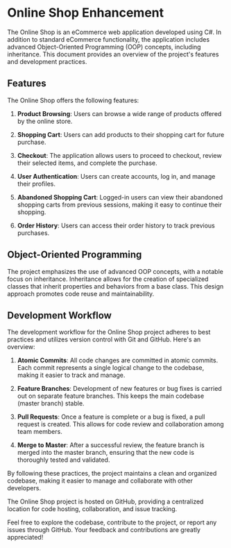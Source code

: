 # Online Shop Enhancement

The Online Shop is an eCommerce web application developed using C#. In addition to standard eCommerce functionality, the application includes advanced Object-Oriented Programming (OOP) concepts, including inheritance. This document provides an overview of the project's features and development practices.

## Features

The Online Shop offers the following features:

1. **Product Browsing**: Users can browse a wide range of products offered by the online store.

2. **Shopping Cart**: Users can add products to their shopping cart for future purchase.

3. **Checkout**: The application allows users to proceed to checkout, review their selected items, and complete the purchase.

4. **User Authentication**: Users can create accounts, log in, and manage their profiles.

5. **Abandoned Shopping Cart**: Logged-in users can view their abandoned shopping carts from previous sessions, making it easy to continue their shopping.

6. **Order History**: Users can access their order history to track previous purchases.

## Object-Oriented Programming

The project emphasizes the use of advanced OOP concepts, with a notable focus on inheritance. Inheritance allows for the creation of specialized classes that inherit properties and behaviors from a base class. This design approach promotes code reuse and maintainability.

## Development Workflow

The development workflow for the Online Shop project adheres to best practices and utilizes version control with Git and GitHub. Here's an overview:

1. **Atomic Commits**: All code changes are committed in atomic commits. Each commit represents a single logical change to the codebase, making it easier to track and manage.

2. **Feature Branches**: Development of new features or bug fixes is carried out on separate feature branches. This keeps the main codebase (master branch) stable.

3. **Pull Requests**: Once a feature is complete or a bug is fixed, a pull request is created. This allows for code review and collaboration among team members.

4. **Merge to Master**: After a successful review, the feature branch is merged into the master branch, ensuring that the new code is thoroughly tested and validated.

By following these practices, the project maintains a clean and organized codebase, making it easier to manage and collaborate with other developers.

The Online Shop project is hosted on GitHub, providing a centralized location for code hosting, collaboration, and issue tracking.

Feel free to explore the codebase, contribute to the project, or report any issues through GitHub. Your feedback and contributions are greatly appreciated!
